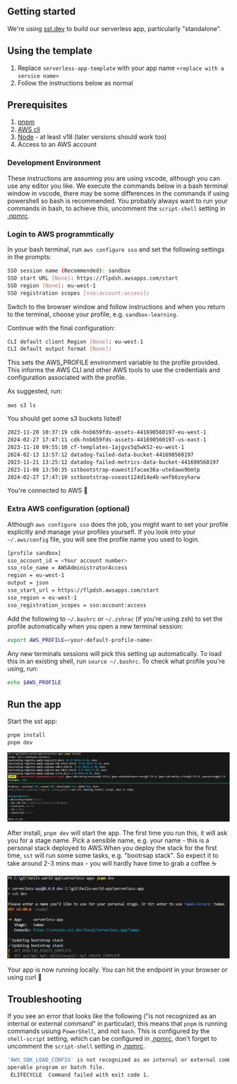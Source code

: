 ## Getting started

We're using [sst.dev](https://docs.sst.dev/start/standalone) to build our serverless app, particularly "standalone".


## Using the template

1. Replace `serverless-app-template` with your app name `<replace with a service name>`
2. Follow the instructions below as normal

## Prerequisites

1. [pnpm](https://pnpm.io/installation)
2. [AWS cli](https://docs.aws.amazon.com/cli/latest/userguide/getting-started-install.html)
3. [Node](https://nodejs.org/en/download) - at least v18 (later versions should work too)
4. Access to an AWS account

### Development Environment

These instructions are assuming you are using vscode, although you can use any editor you like. We execute the commands below in a bash terminal window in vscode, there may be some differences in the commands if using powershell so bash is recommended. You probably always want to run your commands in bash, to achieve this, uncomment the `script-shell` setting in [.npmrc](.npmrc).

### Login to AWS programmtically
In your bash terminal, run `aws configure sso` and set the following settings in the prompts:

```bash
SSO session name (Recommended): sandbox
SSO start URL [None]: https://flpdsh.awsapps.com/start
SSO region [None]: eu-west-1
SSO registration scopes [sso:account:access]:
```

Switch to the browser window and follow instructions and when you return to the terminal, choose your profile, e.g. `sandbox-learning`.

Continue with the final configuration:

```bash
CLI default client Region [None]: eu-west-1
CLI default output format [None]:
```

This sets the AWS_PROFILE environment variable to the profile provided. This informs the AWS CLI and other AWS tools to use the credentials and configuration associated with the profile.

As suggested, run:

`aws s3 ls`

You should get some s3 buckets listed!

```bash
2023-11-20 10:37:19 cdk-hnb659fds-assets-441690560197-eu-west-1
2024-02-27 17:47:11 cdk-hnb659fds-assets-441690560197-us-east-1
2023-11-10 09:55:10 cf-templates-1ajgvs5q5wk52-eu-west-1
2024-02-13 13:57:12 datadog-failed-data-bucket-441690560197
2023-11-21 13:25:12 datadog-failed-metrics-data-bucket-441690560197
2023-11-08 13:50:35 sstbootstrap-euwest1facae36a-utedawo9bmtp
2024-02-27 17:47:10 sstbootstrap-useast124d14e4b-wnfb6zeyharw
```

You're connected to AWS 🎉


### Extra AWS configuration (optional)

Although `aws configure sso` does the job, you might want to set your profile explicitly and manage your profiles yoursefl.  If you look into your `~/.aws/config` file, you will see the profile name you used to login.

```bash
[profile sandbox]
sso_account_id = <Your account number>
sso_role_name = AWSAdministratorAccess
region = eu-west-1
output = json
sso_start_url = https://flpdsh.awsapps.com/start
sso_region = eu-west-1
sso_registration_scopes = sso:account:access
```

Add the following to `~/.bashrc` or `~/.zshrac` (if you're using zsh) to set the profile automatically when you open a new terminal session:

```bash
export AWS_PROFILE=<your-default-profile-name>
```

Any new terminals sessions will pick this setting up automatically. To load this in an existing shell, run `source ~/.bashrc`. To check what profile you're using, run:

```bash
echo $AWS_PROFILE
```

## Run the app

Start the sst app:

```bash
pnpm install
pnpm dev
```

![pnpm install](screenshots/pnpm-install.png)

After install, `pnpm dev` will start the app. The first time you run this, it will ask you for a stage name. Pick a sensible name, e.g. your name - this is a personal stack deployed to AWS.When you deploy the stack for the first time, `sst` will run some some tasks, e.g. "bootrsap stack". So expect it to take around 2-3 mins max - you will hardly have time to grab a coffee ☕️

![set stage name](screenshots/set-stage-name.png)

Your app is now running locally. You can hit the endpoint in your browser or using curl 🙌


## Troubleshooting

If you see an error that looks like the following ("is not recognized as an internal or external command" in particular), this means that `pnpm` is running commands usiung `PowerShell`, and not `bash`. This is configured by the `shell-script` setting, which can be configured in [.npmrc](.npmrc), don't forget to uncomment the `script-shell` setting in [.npmrc](.npmrc).

```bash
'AWS_SDK_LOAD_CONFIG' is not recognized as an internal or external command,
operable program or batch file.
 ELIFECYCLE  Command failed with exit code 1.
```
